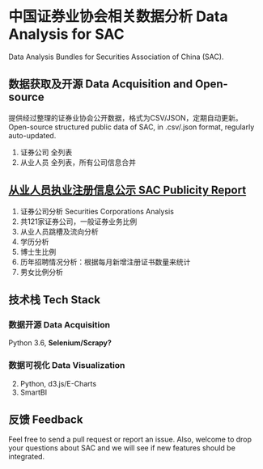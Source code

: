 # 中国证券业协会相关数据分析 Data Analysis for SAC
Data Analysis Bundles for Securities Association of China (SAC).

## 数据获取及开源 Data Acquisition and Open-source
提供经过整理的证券业协会公开数据，格式为CSV/JSON，定期自动更新。
Open-source structured public data of SAC, in .csv/.json format, regularly auto-updated.
1. 证券公司
全列表
2. 从业人员
全列表，所有公司信息合并



## [从业人员执业注册信息公示 SAC Publicity Report](http://person.sac.net.cn/pages/registration/sac-publicity-report.html)
1. 证券公司分析 Securities Corporations Analysis
  1. 共121家证券公司，一般证券业务比例
1. 从业人员跳槽及流向分析
2. 学历分析
  1. 博士生比例
3. 历年招聘情况分析：根据每月新增注册证书数量来统计
4. 男女比例分析

## 技术栈 Tech Stack
### 数据开源 Data Acquisition
Python 3.6, **Selenium/Scrapy?**

### 数据可视化 Data Visualization
2. Python, d3.js/E-Charts
1. SmartBI

## 反馈 Feedback
Feel free to send a pull request or report an issue. Also, welcome to drop your questions about SAC and we will see if new features should be integrated.  
